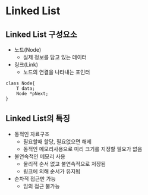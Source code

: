 # Linked List

## Linked List 구성요소
- 노드(Node)
    - 실제 정보를 담고 있는 데이터
- 링크(Link)
    - 노드의 연결을 나타내는 포인터 
```
class Node{
    T data;
    Node *pNext;
}
```

## Linked List의 특징
- 동적인 자료구조
    - 필요할때 할당, 필요없으면 해제
    - 동적인 메모리사용으로 미리 크기를 지정할 필요가 없음
- 불연속적인 메모리 사용
    - 물리적 순서 없고 불연속적으로 저장됨
    - 링크에 의해 순서가 유지됨
- 순차적 접근만 가능
    - 임의 접근 불가능 

  
